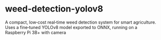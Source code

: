 # weed-detection-yolov8
A compact, low‑cost real‑time weed detection system for smart agriculture.   Uses a fine‑tuned YOLOv8 model exported to ONNX, running on a Raspberry Pi 3B+ with camera
